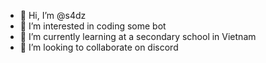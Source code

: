 - 👋 Hi, I’m @s4dz
- 👀 I’m interested in coding some bot
- 🌱 I’m currently learning at a secondary school in Vietnam
- 💞️ I’m looking to collaborate on discord


<!---
s4dz/s4dz is a ✨ special ✨ repository because its `README.md` (this file) appears on your GitHub profile.
You can click the Preview link to take a look at your changes.
--->
